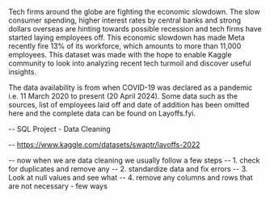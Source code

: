 Tech firms around the globe are fighting the economic slowdown. The slow consumer spending, higher interest rates by central banks and strong dollars overseas are hinting towards possible recession and tech firms have started laying employees off. This economic slowdown has made Meta recently fire 13% of its workforce, which amounts to more than 11,000 employees. This dataset was made with the hope to enable Kaggle community to look into analyzing recent tech turmoil and discover useful insights.

The data availability is from when COVID-19 was declared as a pandemic i.e. 11 March 2020 to present (20 April 2024).
Some data such as the sources, list of employees laid off and date of addition has been omitted here and the complete data can be found on Layoffs.fyi.


-- SQL Project - Data Cleaning

-- https://www.kaggle.com/datasets/swaptr/layoffs-2022

-- now when we are data cleaning we usually follow a few steps
-- 1. check for duplicates and remove any
-- 2. standardize data and fix errors
-- 3. Look at null values and see what 
-- 4. remove any columns and rows that are not necessary - few ways
